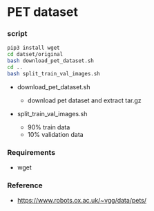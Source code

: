 # PET dataset

### script
```bash
pip3 install wget
cd datset/original
bash download_pet_dataset.sh
cd ..
bash split_train_val_images.sh
```
 - download_pet_dataset.sh
    - download pet dataset and extract tar.gz
    
  - split_train_val_images.sh
    - 90% train data
    - 10% validation data 

### Requirements
 - wget

### Reference
 - https://www.robots.ox.ac.uk/~vgg/data/pets/
